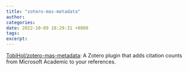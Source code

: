 ```yaml
---
title: "zotero-mas-metadata"
author: 
categories: 
date: 2022-10-09 18:29:31 +0800
tags: 
excerpt: 
---
```






[TobiHol/zotero-mas-metadata](https://github.com/TobiHol/zotero-mas-metadata): A Zotero plugin that adds citation counts from Microsoft Academic to your references.








